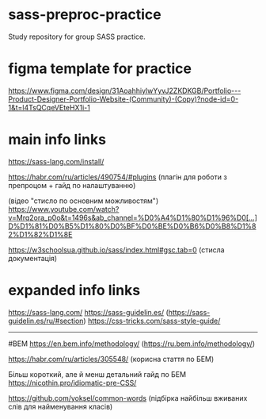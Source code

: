 # sass-preproc-practice

Study repository for group SASS practice.

# figma template for practice

https://www.figma.com/design/31AoahhiylwYyvJ2ZKDKGB/Portfolio---Product-Designer-Portfolio-Website-(Community)-(Copy)?node-id=0-1&t=l4TsQCqeVEteHX1i-1

# main info links

https://sass-lang.com/install/

https://habr.com/ru/articles/490754/#plugins (плагін для роботи з препроцом + гайд по налаштуванню)

(відео "стисло по основним можливостям") https://www.youtube.com/watch?v=Mrq2ora_p0o&t=1496s&ab_channel=%D0%A4%D1%80%D1%96%D0[…]D%D1%81%D0%B5%D1%80%D0%BF%D0%BE%D0%B6%D0%B8%D1%82%D1%82%D1%8E

https://w3schoolsua.github.io/sass/index.html#gsc.tab=0 (стисла документація)

# expanded info links

https://sass-lang.com/
https://sass-guidelin.es/ (https://sass-guidelin.es/ru/#section)
https://css-tricks.com/sass-style-guide/

---

#BEM
https://en.bem.info/methodology/ (https://ru.bem.info/methodology/)

https://habr.com/ru/articles/305548/ (корисна стаття по БЕМ)

Більш короткий, але й менш детальний гайд по БЕМ https://nicothin.pro/idiomatic-pre-CSS/

https://github.com/yoksel/common-words (підбірка найбільш вживаних слів для найменування класів)
